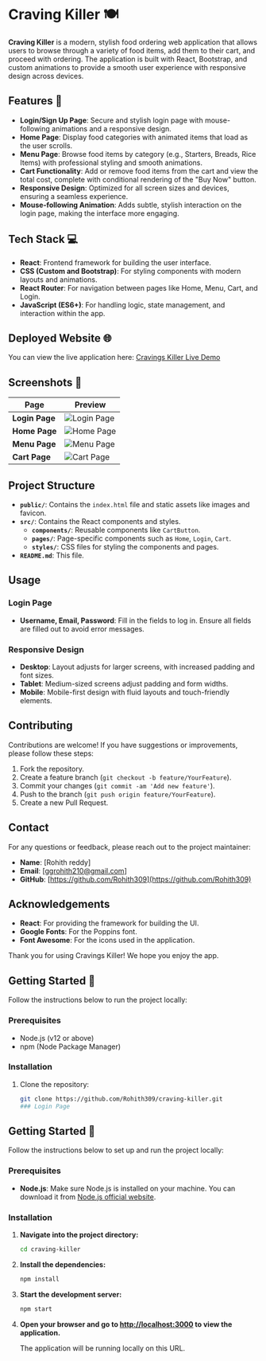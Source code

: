 # Craving Killer 🍽️

**Craving Killer** is a modern, stylish food ordering web application that allows users to browse through a variety of food items, add them to their cart, and proceed with ordering. The application is built with React, Bootstrap, and custom animations to provide a smooth user experience with responsive design across devices.

## Features 🚀

- **Login/Sign Up Page**: Secure and stylish login page with mouse-following animations and a responsive design.
- **Home Page**: Display food categories with animated items that load as the user scrolls.
- **Menu Page**: Browse food items by category (e.g., Starters, Breads, Rice Items) with professional styling and smooth animations.
- **Cart Functionality**: Add or remove food items from the cart and view the total cost, complete with conditional rendering of the "Buy Now" button.
- **Responsive Design**: Optimized for all screen sizes and devices, ensuring a seamless experience.
- **Mouse-following Animation**: Adds subtle, stylish interaction on the login page, making the interface more engaging.

## Tech Stack 💻

- **React**: Frontend framework for building the user interface.
- **CSS (Custom and Bootstrap)**: For styling components with modern layouts and animations.
- **React Router**: For navigation between pages like Home, Menu, Cart, and Login.
- **JavaScript (ES6+)**: For handling logic, state management, and interaction within the app.

## Deployed Website 🌐

You can view the live application here: [Cravings Killer Live Demo](https://cravings-killer.netlify.app/)

## Screenshots 📸

| Page              | Preview                                             |
|-------------------|-----------------------------------------------------|
| **Login Page**    | ![Login Page](path-to-login-screenshot)             |
| **Home Page**     | ![Home Page](path-to-home-screenshot)               |
| **Menu Page**     | ![Menu Page](path-to-menu-screenshot)               |
| **Cart Page**     | ![Cart Page](path-to-cart-screenshot)               |

## Project Structure

- **`public/`**: Contains the `index.html` file and static assets like images and favicon.
- **`src/`**: Contains the React components and styles.
  - **`components/`**: Reusable components like `CartButton`.
  - **`pages/`**: Page-specific components such as `Home`, `Login`, `Cart`.
  - **`styles/`**: CSS files for styling the components and pages.
- **`README.md`**: This file.

## Usage

### Login Page

- **Username, Email, Password**: Fill in the fields to log in. Ensure all fields are filled out to avoid error messages.

### Responsive Design

- **Desktop**: Layout adjusts for larger screens, with increased padding and font sizes.
- **Tablet**: Medium-sized screens adjust padding and form widths.
- **Mobile**: Mobile-first design with fluid layouts and touch-friendly elements.

## Contributing

Contributions are welcome! If you have suggestions or improvements, please follow these steps:

1. Fork the repository.
2. Create a feature branch (`git checkout -b feature/YourFeature`).
3. Commit your changes (`git commit -am 'Add new feature'`).
4. Push to the branch (`git push origin feature/YourFeature`).
5. Create a new Pull Request.

## Contact

For any questions or feedback, please reach out to the project maintainer:

- **Name**: [Rohith reddy]
- **Email**: [ggrohith210@gmail.com]
- **GitHub**: [https://github.com/Rohith309](https://github.com/Rohith309)

## Acknowledgements

- **React**: For providing the framework for building the UI.
- **Google Fonts**: For the Poppins font.
- **Font Awesome**: For the icons used in the application.

Thank you for using Cravings Killer! We hope you enjoy the app.


## Getting Started 🚀

Follow the instructions below to run the project locally:

### Prerequisites

- Node.js (v12 or above)
- npm (Node Package Manager)

### Installation

1. Clone the repository:

   ```bash
   git clone https://github.com/Rohith309/craving-killer.git
   ### Login Page
## Getting Started 🚀

Follow the instructions below to set up and run the project locally:

### Prerequisites

- **Node.js**: Make sure Node.js is installed on your machine. You can download it from [Node.js official website](https://nodejs.org/).

### Installation

1. **Navigate into the project directory:**

    ```bash
    cd craving-killer
    ```

2. **Install the dependencies:**

    ```bash
    npm install
    ```

3. **Start the development server:**

    ```bash
    npm start
    ```

4. **Open your browser and go to [http://localhost:3000](http://localhost:3000) to view the application.**

    The application will be running locally on this URL.

